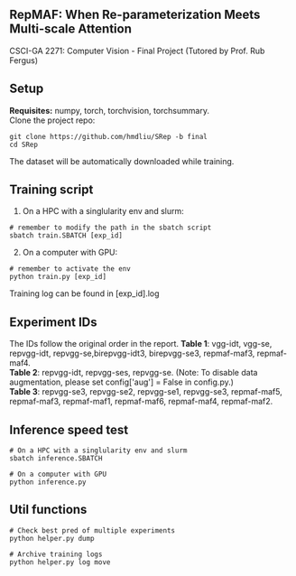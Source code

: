 ## RepMAF: When Re-parameterization Meets Multi-scale Attention

CSCI-GA 2271: Computer Vision - Final Project (Tutored by Prof. Rub Fergus)

## Setup
**Requisites:** numpy, torch, torchvision, torchsummary. \
Clone the project repo:
```
git clone https://github.com/hmdliu/SRep -b final
cd SRep
```
The dataset will be automatically downloaded while training.

## Training script
1) On a HPC with a singlularity env and slurm:
```
# remember to modify the path in the sbatch script
sbatch train.SBATCH [exp_id]
```
2) On a computer with GPU:
```
# remember to activate the env
python train.py [exp_id]
```
Training log can be found in \[exp_id\].log

## Experiment IDs
The IDs follow the original order in the report.
**Table 1**: vgg-idt, vgg-se, repvgg-idt, repvgg-se,birepvgg-idt3, birepvgg-se3, repmaf-maf3, repmaf-maf4. \
**Table 2**: repvgg-idt, repvgg-ses, repvgg-se. (Note: To disable data augmentation, please set config\['aug'\] = False in config.py.) \
**Table 3**: repvgg-se3, repvgg-se2, repvgg-se1, repvgg-se3, repmaf-maf5, repmaf-maf3, repmaf-maf1, repmaf-maf6, repmaf-maf4, repmaf-maf2. 

## Inference speed test
```
# On a HPC with a singlularity env and slurm
sbatch inference.SBATCH

# On a computer with GPU
python inference.py
```

## Util functions
```
# Check best pred of multiple experiments
python helper.py dump

# Archive training logs
python helper.py log move
```